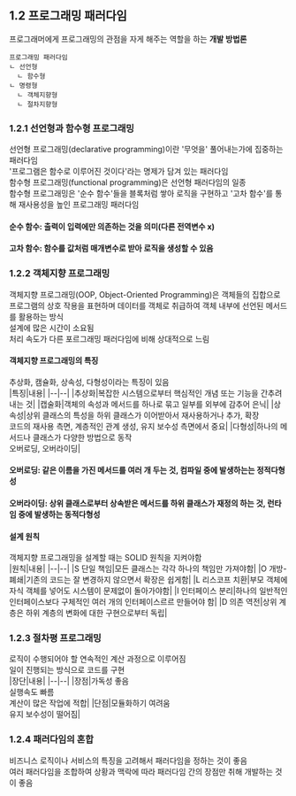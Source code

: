 ## 1.2 프로그래밍 패러다임  
프로그래머에게 프로그래밍의 관점을 자게 해주는 역할을 하는 **개발 방법론**  
```
프로그래밍 패러다임
ㄴ 선언형
  ㄴ 함수형
ㄴ 명령형
  ㄴ 객체지향형
  ㄴ 절차지향형
```

### 1.2.1 선언형과 함수형 프로그래밍  
선언형 프로그래밍(declarative programming)이란 '무엇을' 풀어내는가에 집중하는 패러다임  
'프로그램은 함수로 이루어진 것이다'라는 명제가 담겨 있는 패러다임  
함수형 프로그래밍(functional programming)은 선언형 패러다임의 일종  
함수형 프로그래밍은 '순수 함수'들을 블록처럼 쌓아 로직을 구현하고 '고차 함수'를 통해 재사용성을 높인 프로그래밍 패러다임
#### 순수 함수: 출력이 입력에만 의존하는 것을 의미(다른 전역변수 x)  
#### 고차 함수: 함수를 값처럼 매개변수로 받아 로직을 생성할 수 있음  

### 1.2.2 객체지향 프로그래밍  
객체지향 프로그래밍(OOP, Object-Oriented Programming)은 객체들의 집합으로 프로그램의 상호 작용을 표현하며 데이터를 객체로 취급하여 객체 내부에 선언된 메서드를 활용하는 방식  
설계에 많은 시간이 소요됨  
처리 속도가 다른 포르그래밍 패러다임에 비해 상대적으로 느림  

#### 객체지향 프로그래밍의 특징  
추상화, 캠슐화, 상속성, 다형성이라는 특징이 있음  
|특징|내용|
|--|--|
|추상화|복잡한 시스템으로부터 핵심적인 개념 또는 기능을 간추려내는 것|
|캡술화|객체의 속성과 메서드를 하나로 묶고 일부를 외부에 감추어 은닉|
|상속성|상위 클래스의 특성을 하위 클래스가 이어받아서 재사용하거나 추가, 확장<br>코드의 재사용 측면, 계층적인 관계 생성, 유지 보수성 측면에서 중요|
|다형성|하나의 메서드나 클래스가 다양한 방법으로 동작<br>오버로딩, 오버라이딩|

#### 오버로딩: 같은 이름을 가진 메서드를 여러 개 두는 것, 컴파일 중에 발생하는는 정적다형성  
#### 오버라이딩: 상위 클래스로부터 상속받은 메서드를 하위 클래스가 재정의 하는 것, 런타임 중에 발생하는 동적다형성  


#### 설계 원칙  
객체지향 프로그래밍을 설계할 때는 SOLID 원칙을 지켜야함  
|원칙|내용|
|--|--|
|S 단일 책임|모든 클래스는 각각 하나의 책임만 가져야함|
|O 개방-폐쇄|기존의 코드는 잘 변경하지 않으면서 확장은 쉽게함|
|L 리스코프 치환|부모 객체에 자식 객체를 넣어도 시스템이 문제없이 돌아가야함|
|I 인터페이스 분리|하나의 일반적인 인터페이스보다 구체적인 여러 개의 인터페이스르르 만들어야 함|
|D 의존 역전|상위 계층은 하위 계층의 변화에 대한 구현으로부터 독립|

### 1.2.3 절차평 프로그래밍  
로직이 수행되어야 할 연속적인 계산 과정으로 이루어짐  
일이 진행되는 방식으로 코드를 구현  
|장단|내용|
|--|--|
|장점|가독성 좋음<br>실행속도 빠름<br>계산이 많은 작업에 적합|
|단점|모듈화하기 여려움<br>유지 보수성이 떨어짐|

### 1.2.4 패러다임의 혼합  
비즈니스 로직이나 서비스의 특징을 고려해서 패러다임을 정하는 것이 좋음  
여러 패러다임을 조합하여 상황과 맥락에 따라 패러다임 간의 장점만 취해 개발하는 것이 좋음  